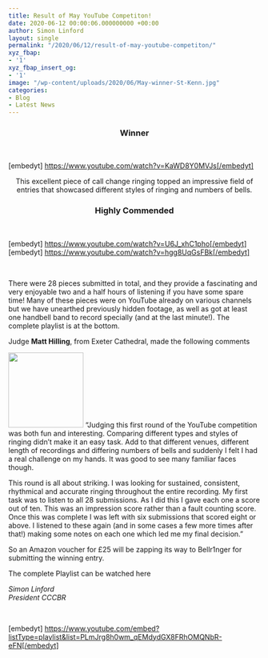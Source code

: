 ```yaml
---
title: Result of May YouTube Competiton!
date: 2020-06-12 00:00:06.000000000 +00:00
author: Simon Linford
layout: single
permalink: "/2020/06/12/result-of-may-youtube-competiton/"
xyz_fbap:
- '1'
xyz_fbap_insert_og:
- '1'
image: "/wp-content/uploads/2020/06/May-winner-St-Kenn.jpg"
categories:
- Blog
- Latest News
---
```

<h3 class="elementor-heading-title elementor-size-default" style="text-align: center;">
  Winner
</h3>

&nbsp;

[embedyt] https://www.youtube.com/watch?v=KaWD8Y0MVJs[/embedyt]

<p style="text-align: center;">
  This excellent piece of call change ringing topped an impressive field of entries that showcased different styles of ringing and numbers of bells.
</p>

<h3 class="elementor-heading-title elementor-size-default" style="text-align: center;">
  Highly Commended
</h3>

&nbsp;

[embedyt] https://www.youtube.com/watch?v=U6J_xhC1pho[/embedyt]  
[embedyt] https://www.youtube.com/watch?v=hgg8UqGsFBk[/embedyt]

&nbsp;

There were 28 pieces submitted in total, and they provide a fascinating and very enjoyable two and a half hours of listening if you have some spare time! Many of these pieces were on YouTube already on various channels but we have unearthed previously hidden footage, as well as got at least one handbell band to record specially (and at the last minute!). The complete playlist is at the bottom.

Judge **Matt Hilling**, from Exeter Cathedral, made the following comments

<img loading="lazy" class="alignleft wp-image-20405 size-thumbnail" src="https://cccbr.org.uk/wp-content/uploads/2020/06/Matt1-150x150.jpg" alt="" width="150" height="150" srcset="https://cccbr.org.uk/wp-content/uploads/2020/06/Matt1-150x150.jpg 150w, https://cccbr.org.uk/wp-content/uploads/2020/06/Matt1-100x100.jpg 100w" sizes="(max-width: 150px) 100vw, 150px" /> &#8220;Judging this first round of the YouTube competition was both fun and interesting. Comparing different types and styles of ringing didn’t make it an easy task. Add to that different venues, different length of recordings and differing numbers of bells and suddenly I felt I had a real challenge on my hands. It was good to see many familiar faces though.

This round is all about striking. I was looking for sustained, consistent, rhythmical and accurate ringing throughout the entire recording. My first task was to listen to all 28 submissions. As I did this I gave each one a score out of ten. This was an impression score rather than a fault counting score. Once this was complete I was left with six submissions that scored eight or above. I listened to these again (and in some cases a few more times after that!) making some notes on each one which led me my final decision.&#8221;

So an Amazon voucher for £25 will be zapping its way to Bellr1nger for submitting the winning entry.

The complete Playlist can be watched here

_Simon Linford_  
_President CCCBR_

&nbsp;

[embedyt] https://www.youtube.com/embed?listType=playlist&list=PLmJrg8h0wm_qEMdydGX8FRhOMQNbR-eFN[/embedyt]

&nbsp;
